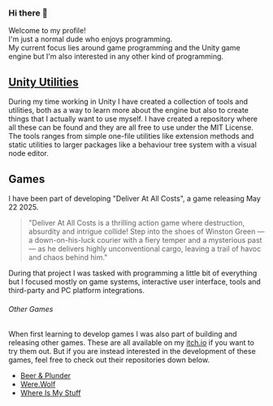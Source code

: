 ### Hi there 👋

Welcome to my profile!  
I'm just a normal dude who enjoys programming.  
My current focus lies around game programming and the Unity game engine but I'm also interested in any other kind of programming.

## [Unity Utilities](https://github.com/MrJackey/UnityUtilities)
During my time working in Unity I have created a collection of tools and utilities, both as a way to learn more about the engine but also to create things that I actually want to use myself. I have created a repository where all these can be found and they are all free to use under the MIT License. The tools ranges from simple one-file utilities like extension methods and static utilities to larger packages like a behaviour tree system with a visual node editor.

## Games
I have been part of developing "Deliver At All Costs", a game releasing May 22 2025. 
> "Deliver At All Costs is a thrilling action game where destruction, absurdity and intrigue collide! Step into the shoes of Winston Green — a down-on-his-luck courier with a fiery temper and a mysterious past — as he delivers highly unconventional cargo, leaving a trail of havoc and chaos behind him."

During that project I was tasked with programming a little bit of everything but I focused mostly on game systems, interactive user interface, tools and third-party and PC platform integrations.

###### Other Games

When first learning to develop games I was also part of building and releasing other games. These are all available on my [itch.io](https://mrjackey.itch.io/) if you want to try them out. But if you are instead interested in the development of these games, feel free to check out their repositories down below.
- [Beer & Plunder](https://github.com/smeas/Beer-and-Plunder)
- [Were.Wolf](https://github.com/MrJackey/Were.Wolf)
- [Where Is My Stuff](https://github.com/smeas/Where-Is-My-Stuff)
